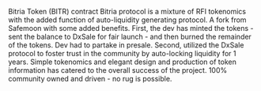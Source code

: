 Bitria Token (BITR) contract Bitria protocol is a mixture of RFI tokenomics with the added function of auto-liquidity generating protocol. A fork from Safemoon with some added benefits. First, the dev has minted the tokens - sent the balance to DxSale for fair launch - and then burned the remainder of the tokens. Dev had to partake in presale. Second, utilized the DxSale protocol to foster trust in the community by auto-locking liquidity for 1 years. Simple tokenomics and elegant design and production of token information has catered to the overall success of the project. 100% community owned and driven - no rug is possible.
